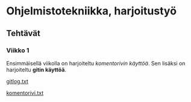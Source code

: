 # Ohjelmistotekniikka, harjoitustyö

## Tehtävät

### Viikko 1
Ensimmäisellä viikolla on harjoiteltu *komentorivin käyttöä*. Sen lisäksi on harjoiteltu **gitin käyttöä**.

[gitlog.txt](laskarit/viikko1/gitlog.txt)

[komentorivi.txt](laskarit/viikko1/komentorivi.txt)
